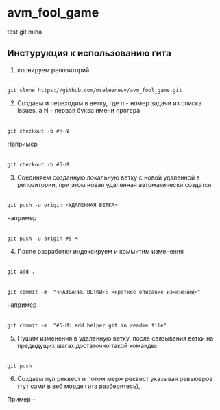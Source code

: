 # avm_fool_game

test git miha

## Инстурукция к использованию гита

1. клонируем репозиторий
######
    git clone https://github.com/mseleznevv/avm_fool_game.git

2. Создаем и переходим в ветку, где n - номер задачи из списка issues, а N - первая буква имени прогера
######
    git checkout -b #n-N

Например
######
    git checkout -b #5-M

3. Соединяем созданную локальную ветку с новой удаленной в репозитории, при этом новая удаленная автоматически создатся
######
    git push -u origin <УДАЛЕННАЯ ВЕТКА>

например

######
    git push -u origin #5-M

4. После разработки индексируем и коммитим изменения
######
    git add .
######
    git commit -m  "<НАЗВАНИЕ ВЕТКИ>: <краткое описание изменений>"

например
######
    git commit -m  "#5-M: add helper git in readme file"

5. Пушим изменения в удаленную ветку, после связывания ветки на предыдущих шагах достаточно такой команды:
######
    git push

6. Создаем пул реквест и потом мерж реквест указывая ревьюеров (тут сами в веб морде гита разберитесь),

Пример - 